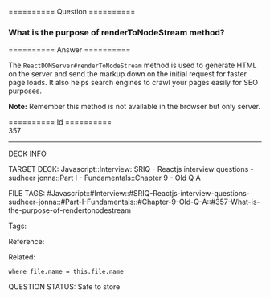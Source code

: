 ========== Question ==========  

### What is the purpose of renderToNodeStream method?  

========== Answer ==========  

The `ReactDOMServer#renderToNodeStream` method is used to generate HTML on the server and send the markup down on the initial request for faster page loads. It also helps search engines to crawl your pages easily for SEO purposes.

**Note:** Remember this method is not available in the browser but only server.

========== Id ==========  
357

---

DECK INFO

TARGET DECK: Javascript::Interview::SRIQ - Reactjs interview questions - sudheer jonna::Part I - Fundamentals::Chapter 9 - Old Q A

FILE TAGS: #Javascript::#Interview::#SRIQ-Reactjs-interview-questions-sudheer-jonna::#Part-I-Fundamentals::#Chapter-9-Old-Q-A::#357-What-is-the-purpose-of-rendertonodestream

Tags:

Reference:

Related:

```dataview
where file.name = this.file.name
```
QUESTION STATUS: Safe to store
